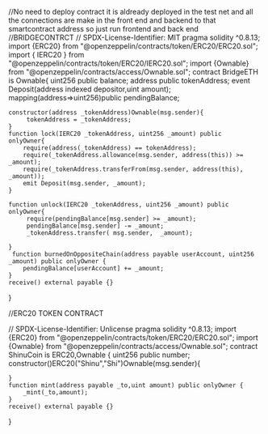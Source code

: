 
//No need to deploy contract it is aldready deployed in the test net and all the connections are make in the front end and backend to that smartcontract address so  just run frontend and back end 
//BRIDGECONTRCT
// SPDX-License-Identifier: MIT
pragma solidity ^0.8.13;
import {ERC20} from "@openzeppelin/contracts/token/ERC20/ERC20.sol";
import { IERC20 } from "@openzeppelin/contracts/token/ERC20/IERC20.sol";
import {Ownable} from "@openzeppelin/contracts/access/Ownable.sol";
contract BridgeETH is Ownable{
    uint256 public balance;
    address public tokenAddress;
    event Deposit(address indexed depositor,uint amount);
    mapping(address=>uint256)public pendingBalance;


    constructor(address _tokenAddress)Ownable(msg.sender){
         tokenAddress = _tokenAddress;
    }
    function lock(IERC20 _tokenAddress, uint256 _amount) public  onlyOwner{
        require(address(_tokenAddress) == tokenAddress);
        require(_tokenAddress.allowance(msg.sender, address(this)) >= _amount);
        require(_tokenAddress.transferFrom(msg.sender, address(this), _amount));
        emit Deposit(msg.sender, _amount);
    }

    function unlock(IERC20 _tokenAddress, uint256 _amount) public onlyOwner{
         require(pendingBalance[msg.sender] >= _amount);
         pendingBalance[msg.sender] -= _amount;
         _tokenAddress.transfer( msg.sender,  _amount);

    }
     function burnedOnOppositeChain(address payable userAccount, uint256 _amount) public onlyOwner {
        pendingBalance[userAccount] += _amount;
    }
    receive() external payable {}


}

//ERC20 TOKEN CONTRACT

// SPDX-License-Identifier: Unlicense
pragma solidity ^0.8.13;
import {ERC20} from "@openzeppelin/contracts/token/ERC20/ERC20.sol";
import {Ownable} from "@openzeppelin/contracts/access/Ownable.sol";
contract ShinuCoin is ERC20,Ownable {
    uint256 public number;
    constructor()ERC20("Shinu","Shi")Ownable(msg.sender){

    }
    function mint(address payable _to,uint amount) public onlyOwner {
        _mint(_to,amount);
    }
    receive() external payable {}


 }

